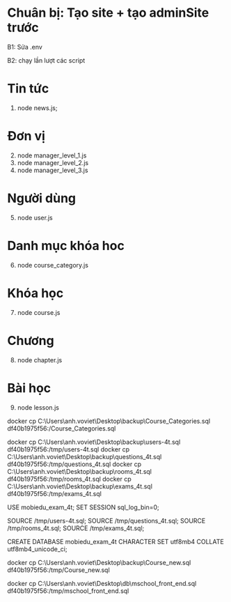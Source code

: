 # Chuân bị: Tạo site + tạo adminSite trước

B1: Sửa .env

B2: chạy lần lượt các script

# Tin tức

1. node news.js;

# Đơn vị

2. node manager_level_1.js
3. node manager_level_2.js
4. node manager_level_3.js

# Người dùng

5. node user.js

# Danh mục khóa hoc

6. node course_category.js

# Khóa học

7. node course.js

# Chương

8. node chapter.js

# Bài học

9. node lesson.js

docker cp C:\Users\anh.voviet\Desktop\backup\Course_Categories.sql df40b1975f56:/Course_Categories.sql

docker cp C:\Users\anh.voviet\Desktop\backup\users-4t.sql df40b1975f56:/tmp/users-4t.sql
docker cp C:\Users\anh.voviet\Desktop\backup\questions_4t.sql df40b1975f56:/tmp/questions_4t.sql
docker cp C:\Users\anh.voviet\Desktop\backup\rooms_4t.sql df40b1975f56:/tmp/rooms_4t.sql
docker cp C:\Users\anh.voviet\Desktop\backup\exams_4t.sql df40b1975f56:/tmp/exams_4t.sql

USE mobiedu_exam_4t;
SET SESSION sql_log_bin=0;

SOURCE /tmp/users-4t.sql;
SOURCE /tmp/questions_4t.sql;
SOURCE /tmp/rooms_4t.sql;
SOURCE /tmp/exams_4t.sql;

CREATE DATABASE mobiedu_exam_4t CHARACTER SET utf8mb4 COLLATE utf8mb4_unicode_ci;

docker cp C:\Users\anh.voviet\Desktop\backup\Course_new.sql df40b1975f56:/tmp/Course_new.sql

docker cp C:\Users\anh.voviet\Desktop\db\mschool_front_end.sql df40b1975f56:/tmp/mschool_front_end.sql
